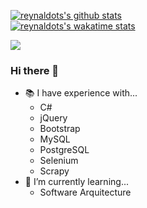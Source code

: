 [![reynaldots's github stats](https://github-readme-stats.vercel.app/api?username=reynaldots&count_private=true&theme=radical&show_icons=true)](https://www.lifeappgrade.com/)  
[![reynaldots's wakatime stats](https://github-readme-stats.vercel.app/api/wakatime?username=reynaldots&count_private=true&theme=radical&show_icons=true)](https://wakatime.com/@reynaldots)

![](https://komarev.com/ghpvc/?username=reynaldots)

### Hi there 👋

- 📚 I have experience with...
  - C#
  - jQuery
  - Bootstrap
  - MySQL
  - PostgreSQL
  - Selenium
  - Scrapy
- 🌱 I’m currently learning...
  - Software Arquitecture

<!--
Here are some ideas to get you started:

- 🔭 I’m currently working on ...
- 🌱 I’m currently learning ...
- 👯 I’m looking to collaborate on ...
- 🤔 I’m looking for help with ...
- 💬 Ask me about ...
- 📫 How to reach me: ...
- 😄 Pronouns: ...
- ⚡ Fun fact: ...
-->
